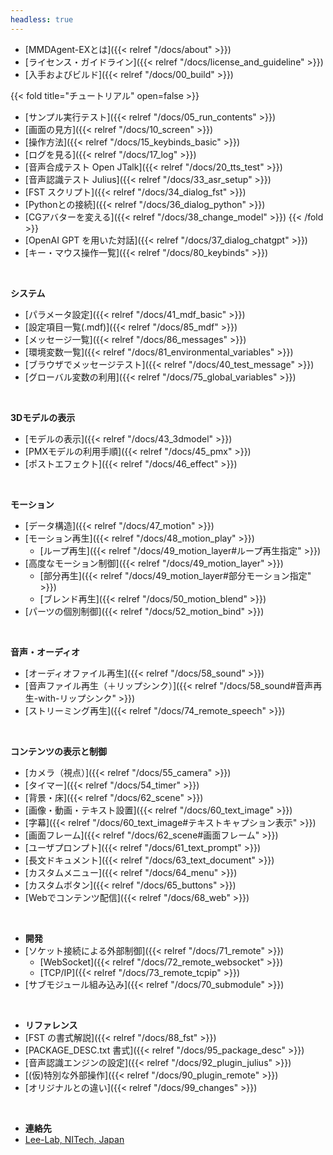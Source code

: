 ```yaml
---
headless: true
---
```


- [MMDAgent-EXとは]({{< relref "/docs/about" >}})
- [ライセンス・ガイドライン]({{< relref "/docs/license_and_guideline" >}})
- [入手およびビルド]({{< relref "/docs/00_build" >}})

{{< fold title="チュートリアル" open=false >}}
- [サンプル実行テスト]({{< relref "/docs/05_run_contents" >}})
- [画面の見方]({{< relref "/docs/10_screen" >}})
- [操作方法]({{< relref "/docs/15_keybinds_basic" >}})
- [ログを見る]({{< relref "/docs/17_log" >}})
- [音声合成テスト Open JTalk]({{< relref "/docs/20_tts_test" >}})
- [音声認識テスト Julius]({{< relref "/docs/33_asr_setup" >}})
- [FST スクリプト]({{< relref "/docs/34_dialog_fst" >}})
- [Pythonとの接続]({{< relref "/docs/36_dialog_python" >}})
- [CGアバターを変える]({{< relref "/docs/38_change_model" >}})
{{< /fold >}}
- [OpenAI GPT を用いた対話]({{< relref "/docs/37_dialog_chatgpt" >}})
- [キー・マウス操作一覧]({{< relref "/docs/80_keybinds" >}})

<br />

**システム**

- [パラメータ設定]({{< relref "/docs/41_mdf_basic" >}})
- [設定項目一覧(.mdf)]({{< relref "/docs/85_mdf" >}})
- [メッセージ一覧]({{< relref "/docs/86_messages" >}})
- [環境変数一覧]({{< relref "/docs/81_environmental_variables" >}})
- [ブラウザでメッセージテスト]({{< relref "/docs/40_test_message" >}})
- [グローバル変数の利用]({{< relref "/docs/75_global_variables" >}})

<br />

**3Dモデルの表示**

- [モデルの表示]({{< relref "/docs/43_3dmodel" >}})
- [PMXモデルの利用手順]({{< relref "/docs/45_pmx" >}})
- [ポストエフェクト]({{< relref "/docs/46_effect" >}})

<br />

**モーション**

- [データ構造]({{< relref "/docs/47_motion" >}})
- [モーション再生]({{< relref "/docs/48_motion_play" >}})
  - [ループ再生]({{< relref "/docs/49_motion_layer#ループ再生指定" >}})
- [高度なモーション制御]({{< relref "/docs/49_motion_layer" >}})
  - [部分再生]({{< relref "/docs/49_motion_layer#部分モーション指定" >}})
  - [ブレンド再生]({{< relref "/docs/50_motion_blend" >}})
- [パーツの個別制御]({{< relref "/docs/52_motion_bind" >}})

<br />

**音声・オーディオ**

- [オーディオファイル再生]({{< relref "/docs/58_sound" >}})
- [音声ファイル再生（＋リップシンク）]({{< relref "/docs/58_sound#音声再生-with-リップシンク" >}})
- [ストリーミング再生]({{< relref "/docs/74_remote_speech" >}})

<br />

**コンテンツの表示と制御**

- [カメラ（視点）]({{< relref "/docs/55_camera" >}})
- [タイマー]({{< relref "/docs/54_timer" >}})
- [背景・床]({{< relref "/docs/62_scene" >}})
- [画像・動画・テキスト設置]({{< relref "/docs/60_text_image" >}})
- [字幕]({{< relref "/docs/60_text_image#テキストキャプション表示" >}})
- [画面フレーム]({{< relref "/docs/62_scene#画面フレーム" >}})
- [ユーザプロンプト]({{< relref "/docs/61_text_prompt" >}})
- [長文ドキュメント]({{< relref "/docs/63_text_document" >}})
- [カスタムメニュー]({{< relref "/docs/64_menu" >}})
- [カスタムボタン]({{< relref "/docs/65_buttons" >}})
- [Webでコンテンツ配信]({{< relref "/docs/68_web" >}})
<br />

- **開発**
- [ソケット接続による外部制御]({{< relref "/docs/71_remote" >}})
  - [WebSocket]({{< relref "/docs/72_remote_websocket" >}})
  - [TCP/IP]({{< relref "/docs/73_remote_tcpip" >}})
- [サブモジュール組み込み]({{< relref "/docs/70_submodule" >}})

<br />

- **リファレンス**
- [FST の書式解説]({{< relref "/docs/88_fst" >}})
- [PACKAGE_DESC.txt 書式]({{< relref "/docs/95_package_desc" >}})
- [音声認識エンジンの設定]({{< relref "/docs/92_plugin_julius" >}})
- [(仮)特別な外部操作]({{< relref "/docs/90_plugin_remote" >}})
- [オリジナルとの違い]({{< relref "/docs/99_changes" >}})
<br />

- **連絡先**
- [Lee-Lab, NITech, Japan](https://www.slp.nitech.ac.jp/)